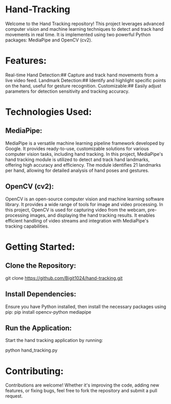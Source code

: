 # Hand-Tracking
Welcome to the Hand Tracking repository! This project leverages advanced computer vision and machine learning techniques to detect and track hand movements in real time. It is implemented using two powerful Python packages: MediaPipe and OpenCV (cv2).

# Features:
Real-time Hand Detection:## Capture and track hand movements from a live video feed.
Landmark Detection:## Identify and highlight specific points on the hand, useful for gesture recognition.
Customizable:## Easily adjust parameters for detection sensitivity and tracking accuracy.

# Technologies Used:

## MediaPipe:
MediaPipe is a versatile machine learning pipeline framework developed by Google. It provides ready-to-use, customizable solutions for various computer vision tasks, including hand tracking. In this project, MediaPipe's hand tracking module is utilized to detect and track hand landmarks, offering high accuracy and efficiency. The module identifies 21 landmarks per hand, allowing for detailed analysis of hand poses and gestures.

## OpenCV (cv2):
OpenCV is an open-source computer vision and machine learning software library. It provides a wide range of tools for image and video processing. In this project, OpenCV is used for capturing video from the webcam, pre-processing images, and displaying the hand tracking results. It enables efficient handling of video streams and integration with MediaPipe's tracking capabilities.

# Getting Started:

## Clone the Repository:
git clone https://github.com/Bigit1024/hand-tracking.git

## Install Dependencies:
Ensure you have Python installed, then install the necessary packages using pip:
pip install opencv-python mediapipe

## Run the Application:
Start the hand tracking application by running:

python hand_tracking.py

# Contributing:
Contributions are welcome! Whether it's improving the code, adding new features, or fixing bugs, feel free to fork the repository and submit a pull request.
